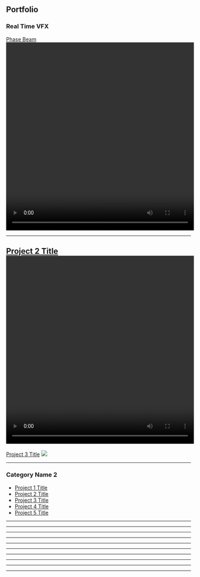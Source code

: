 ## Portfolio

### Real Time VFX

[Phase Beam](/sample_page)
<video width="512" height="512" controls>
<source src="videos/PhaseBeam_zoom.mp4" type="video/mp4"/>

---
[Project 2 Title](/pdf/sample_presentation.pdf)
<video width="512" height="512" controls>
<source src="videos/PhaseBeam_zoom.mp4" type="video/mp4"/>
---
[Project 3 Title](http://example.com/)
<img src="images/dummy_thumbnail.jpg?raw=true"/>

---
### Category Name 2

  
- [Project 1 Title](http://example.com/)
- [Project 2 Title](http://example.com/)
- [Project 3 Title](http://example.com/)
- [Project 4 Title](http://example.com/)
- [Project 5 Title](http://example.com/)

---
---
---
---
---
---
---
---
---
---


<style>
p {
  background-image: url('corto.jpg');
}
</style>
<!-- Remove above link if you don't want to attibute -->

